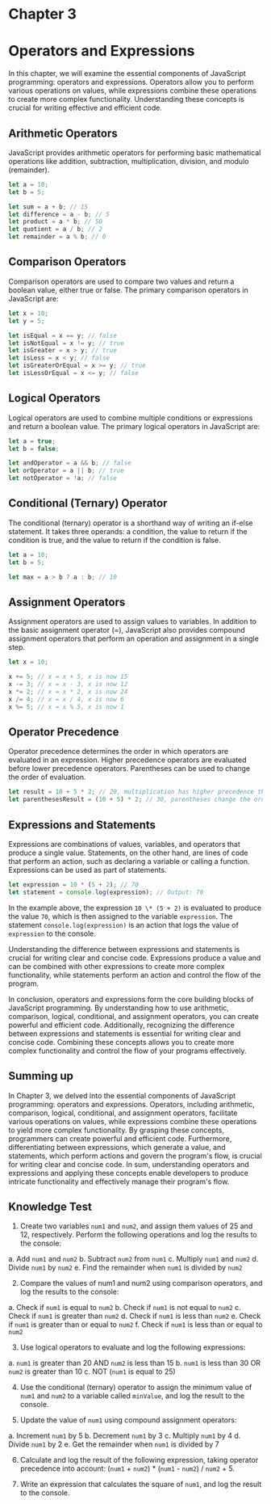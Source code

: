 # Chapter 3

# Operators and Expressions

In this chapter, we will examine the essential components of JavaScript programming: operators and expressions. Operators allow you to perform various operations on values, while expressions combine these operations to create more complex functionality. Understanding these concepts is crucial for writing effective and efficient code.

## Arithmetic Operators

JavaScript provides arithmetic operators for performing basic mathematical operations like addition, subtraction, multiplication, division, and modulo (remainder).

```javascript
let a = 10;
let b = 5;

let sum = a + b; // 15
let difference = a - b; // 5
let product = a * b; // 50
let quotient = a / b; // 2
let remainder = a % b; // 0
```

## Comparison Operators

Comparison operators are used to compare two values and return a boolean value, either true or false. The primary comparison operators in JavaScript are:

```javascript
let x = 10;
let y = 5;

let isEqual = x == y; // false
let isNotEqual = x != y; // true
let isGreater = x > y; // true
let isLess = x < y; // false
let isGreaterOrEqual = x >= y; // true
let isLessOrEqual = x <= y; // false
```

## Logical Operators

Logical operators are used to combine multiple conditions or expressions and return a boolean value. The primary logical operators in JavaScript are:

```javascript
let a = true;
let b = false;

let andOperator = a && b; // false
let orOperator = a || b; // true
let notOperator = !a; // false
```

## Conditional (Ternary) Operator

The conditional (ternary) operator is a shorthand way of writing an if-else statement. It takes three operands: a condition, the value to return if the condition is true, and the value to return if the condition is false.

```javascript
let a = 10;
let b = 5;

let max = a > b ? a : b; // 10
```

## Assignment Operators

Assignment operators are used to assign values to variables. In addition to the basic assignment operator (=), JavaScript also provides compound assignment operators that perform an operation and assignment in a single step.

```javascript
let x = 10;

x += 5; // x = x + 5, x is now 15
x -= 3; // x = x - 3, x is now 12
x *= 2; // x = x * 2, x is now 24
x /= 4; // x = x / 4, x is now 6
x %= 5; // x = x % 5, x is now 1
```

## Operator Precedence

Operator precedence determines the order in which operators are evaluated in an expression. Higher precedence operators are evaluated before lower precedence operators. Parentheses can be used to change the order of evaluation.

```javascript
let result = 10 + 5 * 2; // 20, multiplication has higher precedence than addition
let parenthesesResult = (10 + 5) * 2; // 30, parentheses change the order of evaluation
```

## Expressions and Statements

Expressions are combinations of values, variables, and operators that produce a single value. Statements, on the other hand, are lines of code that perform an action, such as declaring a variable or calling a function. Expressions can be used as part of statements.

```javascript
let expression = 10 * (5 + 2); // 70
let statement = console.log(expression); // Output: 70
```

In the example above, the expression `10 \* (5 + 2)` is evaluated to produce the value `70`, which is then assigned to the variable `expression`. The statement `console.log(expression)` is an action that logs the value of `expression` to the console.

Understanding the difference between expressions and statements is crucial for writing clear and concise code. Expressions produce a value and can be combined with other expressions to create more complex functionality, while statements perform an action and control the flow of the program.

In conclusion, operators and expressions form the core building blocks of JavaScript programming. By understanding how to use arithmetic, comparison, logical, conditional, and assignment operators, you can create powerful and efficient code. Additionally, recognizing the difference between expressions and statements is essential for writing clear and concise code. Combining these concepts allows you to create more complex functionality and control the flow of your programs effectively.

## Summing up

In Chapter 3, we delved into the essential components of JavaScript programming: operators and expressions. Operators, including arithmetic, comparison, logical, conditional, and assignment operators, facilitate various operations on values, while expressions combine these operations to yield more complex functionality. By grasping these concepts, programmers can create powerful and efficient code. Furthermore, differentiating between expressions, which generate a value, and statements, which perform actions and govern the program's flow, is crucial for writing clear and concise code. In sum, understanding operators and expressions and applying these concepts enable developers to produce intricate functionality and effectively manage their program's flow.

## Knowledge Test

1. Create two variables `num1` and `num2`, and assign them values of 25 and 12, respectively. Perform the following operations and log the results to the console:

a. Add `num1` and `num2`
b. Subtract `num2` from `num1`
c. Multiply `num1` and `num2`
d. Divide `num1` by `num2`
e. Find the remainder when `num1` is divided by `num2`

2. Compare the values of num1 and num2 using comparison operators, and log the results to the console:

a. Check if `num1` is equal to `num2`
b. Check if `num1` is not equal to `num2`
c. Check if `num1` is greater than `num2`
d. Check if `num1` is less than `num2`
e. Check if `num1` is greater than or equal to `num2`
f. Check if `num1` is less than or equal to `num2`

3. Use logical operators to evaluate and log the following expressions:

a. `num1` is greater than 20 AND `num2` is less than 15
b. `num1` is less than 30 OR `num2` is greater than 10
c. NOT (`num1` is equal to 25)

4. Use the conditional (ternary) operator to assign the minimum value of `num1` and `num2` to a variable called `minValue`, and log the result to the console.

5. Update the value of `num1` using compound assignment operators:

a. Increment `num1` by 5
b. Decrement `num1` by 3
c. Multiply `num1` by 4
d. Divide `num1` by 2
e. Get the remainder when `num1` is divided by 7

6. Calculate and log the result of the following expression, taking operator precedence into account: (`num1` + `num2`) \* (`num1` - `num2`) / `num2` + 5.

7. Write an expression that calculates the square of `num1`, and log the result to the console.

